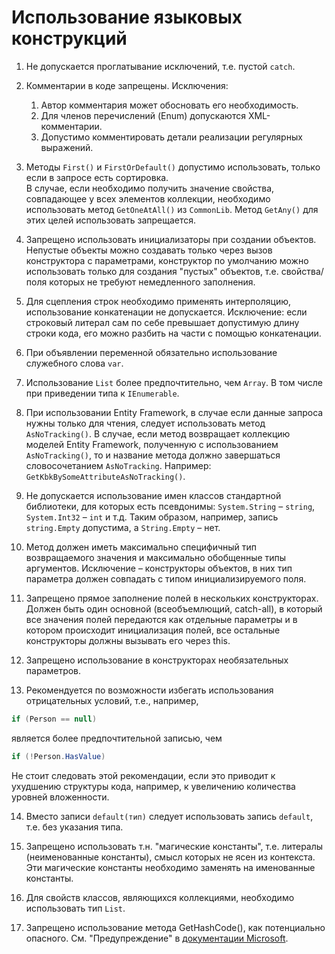 # Использование языковых конструкций

1. Не допускается проглатывание исключений, т.е. пустой `catch`.

2. Комментарии в коде запрещены. Исключения:
    1. Автор комментария может обосновать его необходимость.
    2. Для членов перечислений (Enum) допускаются XML-комментарии.
    3. Допустимо комментировать детали реализации регулярных выражений.

3. Методы `First()` и `FirstOrDefault()` допустимо использовать, только если в запросе есть сортировка.  
В случае, если необходимо получить значение свойства, совпадающее у всех элементов коллекции, необходимо использовать метод `GetOneAtAll()` из `CommonLib`. Метод `GetAny()` для этих целей использовать запрещается.

4. Запрещено использовать инициализаторы при создании объектов. Непустые объекты можно создавать только через вызов конструктора с параметрами, конструктор по умолчанию можно использовать только для создания "пустых" объектов, т.е. свойства/поля которых не требуют немедленного заполнения.

5. Для сцепления строк необходимо применять интерполяцию, использование конкатенации не допускается. Исключение: если строковый литерал сам по себе превышает допустимую длину строки кода, его можно разбить на части с помощью конкатенации.

6. При объявлении переменной обязательно использование служебного слова `var`.

7. Использование `List` более предпочтительно, чем `Array`. В том числе при приведении типа к `IEnumerable`.

8. При использовании Entity Framework, в случае если данные запроса нужны только для чтения, следует использовать метод `AsNoTracking()`. В случае, если метод возвращает коллекцию моделей Entity Framework, полученную с использованием `AsNoTracking()`, то и название метода должно завершаться словосочетанием `AsNoTracking`. Например: `GetKbkBySomeAttributeAsNoTracking()`.

9. Не допускается использование имен классов стандартной библиотеки, для которых есть псевдонимы: `System.String` – `string`, `System.Int32` – `int` и т.д. Таким образом, например, запись `string.Empty` допустима, а `String.Empty` – нет.

10. Метод должен иметь максимально специфичный тип возвращаемого значения и максимально обобщенные типы аргументов. Исключение – конструкторы объектов, в них тип параметра должен совпадать с типом инициализируемого поля.

11. Запрещено прямое заполнение полей в нескольких конструкторах. Должен быть один основной (всеобъемлющий, catch-all), в который все значения полей передаются как отдельные параметры и в котором происходит инициализация полей, все остальные конструкторы должны вызывать его через this.

12. Запрещено использование в конструкторах необязательных параметров.

13. Рекомендуется по возможности избегать использования отрицательных условий, т.е., например,

```csharp
if (Person == null)
```

является более предпочтительной записью, чем

```csharp
if (!Person.HasValue)
```

Не стоит следовать этой рекомендации, если это приводит к ухудшению структуры кода, например, к увеличению количества уровней вложенности.

14. Вместо записи `default(тип)` следует использовать запись `default`, т.е. без указания типа.

15. Запрещено использовать т.н. "магические константы", т.е. литералы (неименованные константы), смысл которых не ясен из контекста. Эти магические константы необходимо заменять на именованные константы.

16. Для свойств классов, являющихся коллекциями, необходимо использовать тип `List`.

17. Запрещено использование метода GetHashCode(), как потенциально опасного. См. "Предупреждение" в [документации Microsoft](https://docs.microsoft.com/ru-ru/dotnet/api/system.object.gethashcode?view=netframework-4.8).

